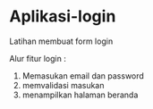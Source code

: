 # Aplikasi-login
Latihan membuat form login

Alur fitur login :
1. Memasukan email dan password
2. memvalidasi masukan
3. menampilkan halaman beranda
